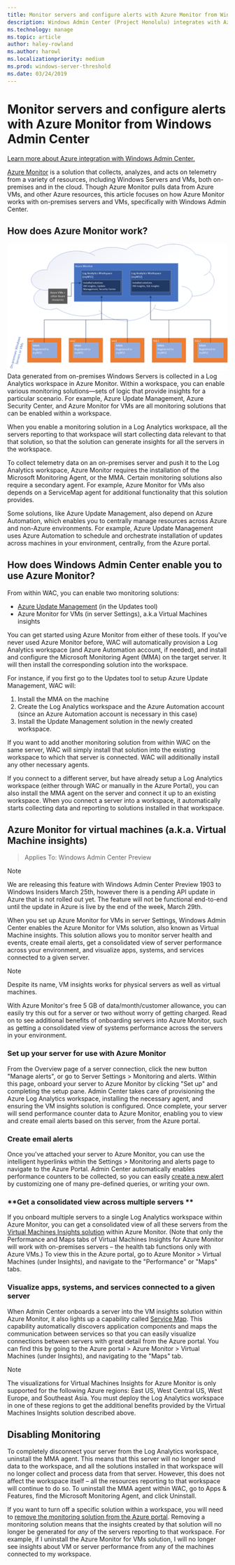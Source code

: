 ```yaml
---
title: Monitor servers and configure alerts with Azure Monitor from Windows Admin Center
description: Windows Admin Center (Project Honolulu) integrates with Azure Monitor
ms.technology: manage
ms.topic: article
author: haley-rowland
ms.author: harowl
ms.localizationpriority: medium
ms.prod: windows-server-threshold
ms.date: 03/24/2019
---
```


# Monitor servers and configure alerts with Azure Monitor from Windows Admin Center

[Learn more about Azure integration with Windows Admin Center.](../plan/azure-integration-options.md)

[Azure Monitor](https://docs.microsoft.com/azure/azure-monitor/overview) is a solution that collects, analyzes, and acts on telemetry from a variety of resources, including Windows Servers and VMs, both on-premises and in the cloud. Though Azure Monitor pulls data from Azure VMs, and other Azure resources, this article focuses on how Azure Monitor works with on-premises servers and VMs, specifically with Windows Admin Center.  

## How does Azure Monitor work?
![img](../media/azure-monitor-diagram.png) 
Data generated from on-premises Windows Servers is collected in a Log Analytics workspace in Azure Monitor. Within a workspace, you can enable various monitoring solutions—sets of logic that provide insights for a particular scenario. For example, Azure Update Management, Azure Security Center, and Azure Monitor for VMs are all monitoring solutions that can be enabled within a workspace. 

When you enable a monitoring solution in a Log Analytics workspace, all the servers reporting to that workspace will start collecting data relevant to that that solution, so that the solution can generate insights for all the servers in the workspace. 

To collect telemetry data on an on-premises server and push it to the Log Analytics workspace, Azure Monitor requires the installation of the Microsoft Monitoring Agent, or the MMA. Certain monitoring solutions also require a secondary agent. For example, Azure Monitor for VMs also depends on a ServiceMap agent for additional functionality that this solution provides. 

Some solutions, like Azure Update Management, also depend on Azure Automation, which enables you to centrally manage resources across Azure and non-Azure environments. For example, Azure Update Management uses Azure Automation to schedule and orchestrate installation of updates across machines in your environment, centrally, from the Azure portal.


## How does Windows Admin Center enable you to use Azure Monitor?

From within WAC, you can enable two monitoring solutions:

- [Azure Update Management](azure-update-management) (in the Updates tool)
- Azure Monitor for VMs (in server Settings), a.k.a Virtual Machines insights

You can get started using Azure Monitor from either of these tools. If you've never used Azure Monitor before, WAC will automatically provision a Log Analytics workspace (and Azure Automation account, if needed), and install and configure the Microsoft Monitoring Agent (MMA) on the target server. It will then install the corresponding solution into the workspace. 

For instance, if you first go to the Updates tool to setup Azure Update Management, WAC will:

1. Install the MMA on the machine
2. Create the Log Analytics workspace and the Azure Automation account (since an Azure Automation account is necessary in this case)
3. Install the Update Management solution in the newly created workspace.

If you want to add another monitoring solution from within WAC on the same server, WAC will simply install that solution into the existing workspace to which that server is connected. WAC will additionally install any other necessary agents.

If you connect to a different server, but have already setup a Log Analytics workspace (either through WAC or manually in the Azure Portal), you can also install the MMA agent on the server and connect it up to an existing workspace. When you connect a server into a workspace, it automatically starts collecting data and reporting to solutions installed in that workspace.

## Azure Monitor for virtual machines (a.k.a. Virtual Machine insights)
>Applies To: Windows Admin Center Preview

> [!NOTE]
> We are releasing this feature with Windows Admin Center Preview 1903 to Windows Insiders March 25th, however there is a pending API update in Azure that is not rolled out yet. The feature will not be functional end-to-end until the update in Azure is live by the end of the week, March 29th.

When you set up Azure Monitor for VMs in server Settings, Windows Admin Center enables the Azure Monitor for VMs solution, also known as Virtual Machine insights. This solution allows you to monitor server health and events, create email alerts, get a consolidated view of server performance across your environment, and visualize apps, systems, and services connected to a given server.

> [!NOTE]
> Despite its name, VM insights works for physical servers as well as virtual machines.

With Azure Monitor's free 5 GB of data/month/customer allowance, you can easily try this out for a server or two without worry of getting charged. Read on to see additional benefits of onboarding servers into Azure Monitor, such as getting a consolidated view of systems performance across the servers in your environment.

### **Set up your server for use with Azure Monitor**

From the Overview page of a server connection, click the new button "Manage alerts", or go to Server Settings > Monitoring and alerts. Within this page, onboard your server to Azure Monitor by clicking "Set up" and completing the setup pane. Admin Center takes care of provisioning the Azure Log Analytics workspace, installing the necessary agent, and ensuring the VM insights solution is configured. Once complete, your server will send performance counter data to Azure Monitor, enabling you to view and create email alerts based on this server, from the Azure portal.

### **Create email alerts**

Once you've attached your server to Azure Monitor, you can use the intelligent hyperlinks within the Settings > Monitoring and alerts page to navigate to the Azure Portal. Admin Center automatically enables performance counters to be collected, so you can easily [create a new alert](https://docs.microsoft.com/azure/azure-monitor/platform/alerts-log) by customizing one of many pre-defined queries, or writing your own.

### **Get a consolidated view across multiple servers **

If you onboard multiple servers to a single Log Analytics workspace within Azure Monitor, you can get a consolidated view of all these servers from the [Virtual Machines Insights solution](https://docs.microsoft.com/azure/azure-monitor/insights/vminsights-overview) within Azure Monitor.  (Note that only the Performance and Maps tabs of Virtual Machines Insights for Azure Monitor will work with on-premises servers – the health tab functions only with Azure VMs.) To view this in the Azure portal, go to Azure Monitor > Virtual Machines (under Insights), and navigate to the "Performance" or "Maps" tabs.

### **Visualize apps, systems, and services connected to a given server**

When Admin Center onboards a server into the VM insights solution within Azure Monitor, it also lights up a capability called [Service Map](https://docs.microsoft.com/azure/azure-monitor/insights/service-map). This capability automatically discovers application components and maps the communication between services so that you can easily visualize connections between servers with great detail from the Azure portal. You can find this by going to the Azure portal > Azure Monitor > Virtual Machines (under Insights), and navigating to the "Maps" tab.

> [!NOTE]
> The visualizations for Virtual Machines Insights for Azure Monitor is only supported for the following Azure regions: East US, West Central US, West Europe, and Southeast Asia. You must deploy the Log Analytics workspace in one of these regions to get the additional benefits provided by the Virtual Machines Insights solution described above.

## Disabling Monitoring

To completely disconnect your server from the Log Analytics workspace, uninstall the MMA agent. This means that this server will no longer send data to the workspace, and all the solutions installed in that workspace will no longer collect and process data from that server. However, this does not affect the workspace itself – all the resources reporting to that workspace will continue to do so. To uninstall the MMA agent within WAC, go to Apps & Features, find the Microsoft Monitoring Agent, and click Uninstall.

If you want to turn off a specific solution within a workspace, you will need to [remove the monitoring solution from the Azure portal](https://docs.microsoft.com/azure/azure-monitor/insights/solutions#remove-a-management-solution). Removing a monitoring solution means that the insights created by that solution will no longer be generated for _any_ of the servers reporting to that workspace. For example, if I uninstall the Azure Monitor for VMs solution, I will no longer see insights about VM or server performance from any of the machines connected to my workspace.